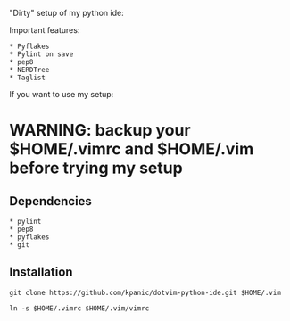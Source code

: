 "Dirty" setup of my python ide:

Important features:

    * Pyflakes
    * Pylint on save
    * pep8
    * NERDTree
    * Taglist

If you want to use my setup:

# WARNING: backup your $HOME/.vimrc and $HOME/.vim before trying my setup

## Dependencies

    * pylint
    * pep8
    * pyflakes
    * git

## Installation

    git clone https://github.com/kpanic/dotvim-python-ide.git $HOME/.vim

    ln -s $HOME/.vimrc $HOME/.vim/vimrc
